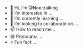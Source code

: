 - 👋 Hi, I’m @Noorzaiking
- 👀 I’m interested in ...
- 🌱 I’m currently learning ...
- 💞️ I’m looking to collaborate on ...
- 📫 How to reach me ...
- 😄 Pronouns: ...
- ⚡ Fun fact: ...

<!---
Noorzaiking/Noorzaiking is a ✨ special ✨ repository because its `README.md` (this file) appears on your GitHub profile.
You can click the Preview link to take a look at your changes.
--->
